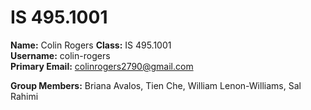 # IS 495.1001  
**Name:** Colin Rogers
**Class:** IS 495.1001  
**Username:** colin-rogers  
**Primary Email:** colinrogers2790@gmail.com

**Group Members:** Briana Avalos, Tien Che, William Lenon-Williams, Sal Rahimi
